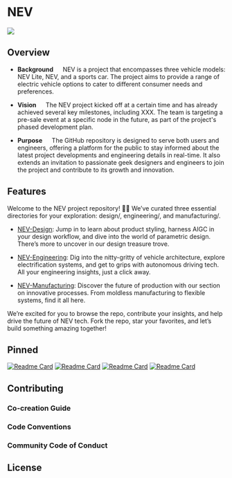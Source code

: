 # NEV

![](https://badgen.net/badge/web/pixmoving/pink?icon=github)

## Overview

- **Background** &emsp; NEV is a project that encompasses three vehicle models: NEV Lite, NEV, and a sports car. The project aims to provide a range of electric vehicle options to cater to different consumer needs and preferences.

- **Vision** &emsp; The NEV project kicked off at a certain time and has already achieved several key milestones, including XXX. The team is targeting a pre-sale event at a specific node in the future, as part of the project's phased development plan.

- **Purpose** &emsp; The GitHub repository is designed to serve both users and engineers, offering a platform for the public to stay informed about the latest project developments and engineering details in real-time. It also extends an invitation to passionate geek designers and engineers to join the project and contribute to its growth and innovation.

## Features

Welcome to the NEV project repository! 🚗✨ We’ve curated three essential directories for your exploration: design/, engineering/, and manufacturing/.

- [NEV-Design](https://github.com/pixmoving-auto/NEV-Design): Jump in to learn about product styling, harness AIGC in your design workflow, and dive into the world of parametric design. There’s more to uncover in our design treasure trove.

- [NEV-Engineering](https://github.com/pixmoving-auto/NEV-Design): Dig into the nitty-gritty of vehicle architecture, explore electrification systems, and get to grips with autonomous driving tech. All your engineering insights, just a click away.

- [NEV-Manufacturing](https://github.com/pixmoving-auto/NEV-Design): Discover the future of production with our section on innovative processes. From moldless manufacturing to flexible systems, find it all here.

We’re excited for you to browse the repo, contribute your insights, and help drive the future of NEV tech. Fork the repo, star your favorites, and let’s build something amazing together!

## Pinned
[![Readme Card](https://github-readme-stats.vercel.app/api/pin/?username=pixmoving-auto&repo=Livox-SDK2&bg_color=ffffff)](https://github.com/pixmoving-auto/Livox-SDK2)
[![Readme Card](https://github-readme-stats.vercel.app/api/pin/?username=pixmoving-auto&repo=Livox-SDK2&bg_color=ffffff)](https://github.com/pixmoving-auto/Livox-SDK2)
[![Readme Card](https://github-readme-stats.vercel.app/api/pin/?username=pixmoving-auto&repo=Livox-SDK2&bg_color=ffffff)](https://github.com/pixmoving-auto/Livox-SDK2)
[![Readme Card](https://github-readme-stats.vercel.app/api/pin/?username=pixmoving-auto&repo=Livox-SDK2&bg_color=ffffff)](https://github.com/pixmoving-auto/Livox-SDK2)


## Contributing
### Co-creation Guide
### Code Conventions
### Community Code of Conduct

## License
